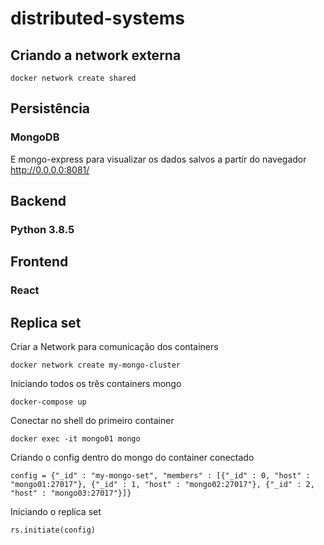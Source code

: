 # distributed-systems

## Criando a network externa

`docker network create shared`

## Persistência

### MongoDB

E mongo-express para visualizar os dados salvos a partir do navegador http://0.0.0.0:8081/

## Backend

### Python 3.8.5

## Frontend

### React

## Replica set

Criar a Network para comunicação dos containers

`docker network create my-mongo-cluster`

Iniciando todos os três containers mongo

`docker-compose up`

Conectar no shell do primeiro container

`docker exec -it mongo01 mongo`

Criando o config dentro do mongo do container conectado

`config = {"_id" : "my-mongo-set", "members" : [{"_id" : 0, "host" : "mongo01:27017"}, {"_id" : 1, "host" : "mongo02:27017"}, {"_id" : 2, "host" : "mongo03:27017"}]}`

Iniciando o replica set

`rs.initiate(config)`
